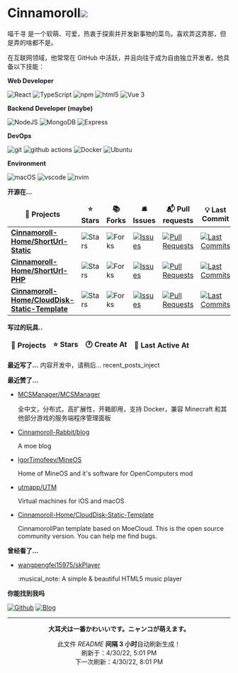 # Cinnamoroll![](https://visitor-badge.laobi.icu/badge?page_id=Cinnamoroll-Rabbit.readme) 

喵千寻 是一个软萌、可爱，热衷于探索并开发新事物的菜鸟。喜欢弄这弄那，但是弄的啥都不是。

在互联网领域，他常常在 GitHub 中活跃，并且向往于成为自由独立开发者。他具备以下技能：

**Web Developer**

<p>
  <img alt="React" src="https://img.shields.io/badge/-React-45b8d8?style=flat-square&logo=react&logoColor=white" />
  <img alt="TypeScript"
    src="https://img.shields.io/badge/-TypeScript-007ACC?style=flat-square&logo=typescript&logoColor=white" />
  <img alt="npm" src="https://img.shields.io/badge/-NPM-CB3837?style=flat-square&logo=npm&logoColor=white" />
  <img alt="html5" src="https://img.shields.io/badge/-HTML5-E34F26?style=flat-square&logo=html5&logoColor=white" />
  <img alt="Vue 3" src="https://img.shields.io/badge/-Vue-5BA17F?style=flat-square&logo=vue.js&logoColor=white" />
</p>

**Backend Developer (maybe)**

<p>
  <img alt="NodeJS" src="https://img.shields.io/badge/-NodeJS-43853d?style=flat-square&logo=Node.js&logoColor=white" />
  <img alt="MongoDB"
    src="https://img.shields.io/badge/-MongoDB-13aa52?style=flat-square&logo=mongodb&logoColor=white" />
  <img alt="Express"
    src="https://img.shields.io/badge/-express-13aa52?style=flat-square&logo=express&logoColor=white" />
</p>

**DevOps**

<p>
  <img alt="git" src="https://img.shields.io/badge/-Git-F05032?style=flat-square&logo=git&logoColor=white" />
  <img alt="github actions" src="https://img.shields.io/badge/-Github_Actions-2088FF?style=flat-square&logo=github-actions&logoColor=white" />
  <img alt="Docker" src="https://img.shields.io/badge/-Docker-46a2f1?style=flat-square&logo=docker&logoColor=white" />
  <img alt="Ubuntu" src="https://img.shields.io/badge/-Ubuntu-DB652A?style=flat-square&logo=ubuntu&logoColor=white" />
</p>

**Environment**

<p>
  <img alt="macOS" src="https://img.shields.io/badge/-macOS-333?style=flat-square&logo=apple&logoColor=white" />
  <img alt="vscode" src="https://img.shields.io/badge/Visual%20Studio%20Code-blue?style=flat-square&logo=visual-studio-code&logoColor=ffffff" />
  <img alt="nvim" src="https://img.shields.io/badge/NeoVim-649047?style=flat-square&logo=neovim&logoColor=ffffff" />
</p>

**开源在...**

<table><thead align=center><tr border: none;><td><b>🎁 Projects</b></td><td><b>⭐ Stars</b></td><td><b>📚 Forks</b></td><td><b>🛎 Issues</b></td><td><b>📬 Pull requests</b></td><td><b>💡 Last Commit</b></td></tr></thead><tbody><tr><td><a href=https://github.com/Cinnamoroll-Home/ShortUrl-Static><b>Cinnamoroll-Home/ShortUrl-Static</b></a></td><td><img alt=Stars src="https://img.shields.io/github/stars/Cinnamoroll-Home/ShortUrl-Static?style=flat-square&labelColor=343b41"></td><td><img alt=Forks src="https://img.shields.io/github/forks/Cinnamoroll-Home/ShortUrl-Static?style=flat-square&labelColor=343b41"></td><td><a href=https://github.com/Cinnamoroll-Home/ShortUrl-Static/issues target=_blank><img alt=Issues src="https://img.shields.io/github/issues/Cinnamoroll-Home/ShortUrl-Static?style=flat-square&labelColor=343b41"></a></td><td><a href=https://github.com/Cinnamoroll-Home/ShortUrl-Static/pulls target=_blank><img alt="Pull Requests"src="https://img.shields.io/github/issues-pr/Cinnamoroll-Home/ShortUrl-Static?style=flat-square&labelColor=343b41"></a></td><td><a href=https://github.com/Cinnamoroll-Home/ShortUrl-Static/commits target=_blank><img alt="Last Commits"src="https://img.shields.io/github/last-commit/Cinnamoroll-Home/ShortUrl-Static?style=flat-square&labelColor=343b41"></a></td></tr><tr><td><a href=https://github.com/Cinnamoroll-Home/ShortUrl-PHP><b>Cinnamoroll-Home/ShortUrl-PHP</b></a></td><td><img alt=Stars src="https://img.shields.io/github/stars/Cinnamoroll-Home/ShortUrl-PHP?style=flat-square&labelColor=343b41"></td><td><img alt=Forks src="https://img.shields.io/github/forks/Cinnamoroll-Home/ShortUrl-PHP?style=flat-square&labelColor=343b41"></td><td><a href=https://github.com/Cinnamoroll-Home/ShortUrl-PHP/issues target=_blank><img alt=Issues src="https://img.shields.io/github/issues/Cinnamoroll-Home/ShortUrl-PHP?style=flat-square&labelColor=343b41"></a></td><td><a href=https://github.com/Cinnamoroll-Home/ShortUrl-PHP/pulls target=_blank><img alt="Pull Requests"src="https://img.shields.io/github/issues-pr/Cinnamoroll-Home/ShortUrl-PHP?style=flat-square&labelColor=343b41"></a></td><td><a href=https://github.com/Cinnamoroll-Home/ShortUrl-PHP/commits target=_blank><img alt="Last Commits"src="https://img.shields.io/github/last-commit/Cinnamoroll-Home/ShortUrl-PHP?style=flat-square&labelColor=343b41"></a></td></tr><tr><td><a href=https://github.com/Cinnamoroll-Home/CloudDisk-Static-Template><b>Cinnamoroll-Home/CloudDisk-Static-Template</b></a></td><td><img alt=Stars src="https://img.shields.io/github/stars/Cinnamoroll-Home/CloudDisk-Static-Template?style=flat-square&labelColor=343b41"></td><td><img alt=Forks src="https://img.shields.io/github/forks/Cinnamoroll-Home/CloudDisk-Static-Template?style=flat-square&labelColor=343b41"></td><td><a href=https://github.com/Cinnamoroll-Home/CloudDisk-Static-Template/issues target=_blank><img alt=Issues src="https://img.shields.io/github/issues/Cinnamoroll-Home/CloudDisk-Static-Template?style=flat-square&labelColor=343b41"></a></td><td><a href=https://github.com/Cinnamoroll-Home/CloudDisk-Static-Template/pulls target=_blank><img alt="Pull Requests"src="https://img.shields.io/github/issues-pr/Cinnamoroll-Home/CloudDisk-Static-Template?style=flat-square&labelColor=343b41"></a></td><td><a href=https://github.com/Cinnamoroll-Home/CloudDisk-Static-Template/commits target=_blank><img alt="Last Commits"src="https://img.shields.io/github/last-commit/Cinnamoroll-Home/CloudDisk-Static-Template?style=flat-square&labelColor=343b41"></a></td></tr></tbody></table>

**写过的玩具..**

<table><thead align=center><tr border: none;><td><b>🎁 Projects</b></td><td><b>⭐ Stars</b></td><td><b>🕐 Create At</b></td><td><b>📅 Last Active At</b></td></tr></thead><tbody></tbody></table>

**最近写了...**
内容开发中，请稍后... recent_posts_inject

**最近赞了...**

<ul><li><a href=https://github.com/MCSManager/MCSManager>MCSManager/MCSManager</a><p>全中文，分布式，高扩展性，开箱即用，支持 Docker，兼容 Minecraft 和其他部分游戏的服务端程序管理面板</p></li><li><a href=https://github.com/Cinnamoroll-Rabbit/blog>Cinnamoroll-Rabbit/blog</a><p>A moe blog</p></li><li><a href=https://github.com/IgorTimofeev/MineOS>IgorTimofeev/MineOS</a><p>Home of MineOS and it's software for OpenComputers mod</p></li><li><a href=https://github.com/utmapp/UTM>utmapp/UTM</a><p>Virtual machines for iOS and macOS</p></li><li><a href=https://github.com/Cinnamoroll-Home/CloudDisk-Static-Template>Cinnamoroll-Home/CloudDisk-Static-Template</a><p>CinnamorollPan template based on MoeCloud. This is the open source community version. You can help me find bugs.</p></li></ul>

**曾经看了...**

<ul><li><a href=https://github.com/wangpengfei15975/skPlayer>wangpengfei15975/skPlayer</a><p>:musical_note: A simple & beautiful HTML5 music player</p></li></ul>

**你能找到我吗**

<p><a href="https://github.com/Cinnamoroll-Rabbit" target="_blank"><img alt="Github" src="https://img.shields.io/badge/GitHub-%2312100E.svg?&style=for-the-badge&logo=Github&logoColor=white" /></a>
<a href="https://blog.mojy.xyz" target="_blank"><img alt="Blog" src="https://img.shields.io/badge/blog-blog.mojy.xyz-yellowgreen" /></a>

------------

<p align=center><strong>大耳犬は一番かわいいです。ニャンコが萌えます。</strong></p>
<p align=center>此文件 <i>README</i> <b>间隔 3 小时</b>自动刷新生成！<br>刷新于：4/30/22, 5:01 PM<br>下一次刷新：4/30/22, 8:01 PM</p>
